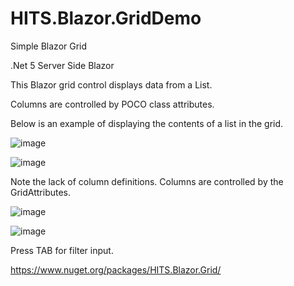 # HITS.Blazor.GridDemo

Simple Blazor Grid

.Net 5 Server Side Blazor

This Blazor grid control displays data from a List<T>.
  
Columns are controlled by POCO class attributes.

Below is an example of displaying the contents of a list in the grid.

![image](https://user-images.githubusercontent.com/50423474/110728060-5b5bb800-81ea-11eb-8f7c-fac4bf2d5023.png)

![image](https://user-images.githubusercontent.com/50423474/110728133-7fb79480-81ea-11eb-985c-27602b993429.png)

Note the lack of column definitions.  Columns are controlled by the GridAttributes.

![image](https://user-images.githubusercontent.com/50423474/111074203-4fa51580-84b8-11eb-85b9-751c9d2b59b8.png)

![image](https://user-images.githubusercontent.com/50423474/111074236-75cab580-84b8-11eb-9118-f5aa519098ad.png)

Press TAB for filter input.

https://www.nuget.org/packages/HITS.Blazor.Grid/

